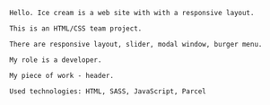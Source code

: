     Hello. Ice cream is a web site with with a responsive layout.

    This is an HTML/CSS team project.

    There are responsive layout, slider, modal window, burger menu.

    My role is a developer.

    My piece of work - header.

    Used technologies: HTML, SASS, JavaScript, Parcel
